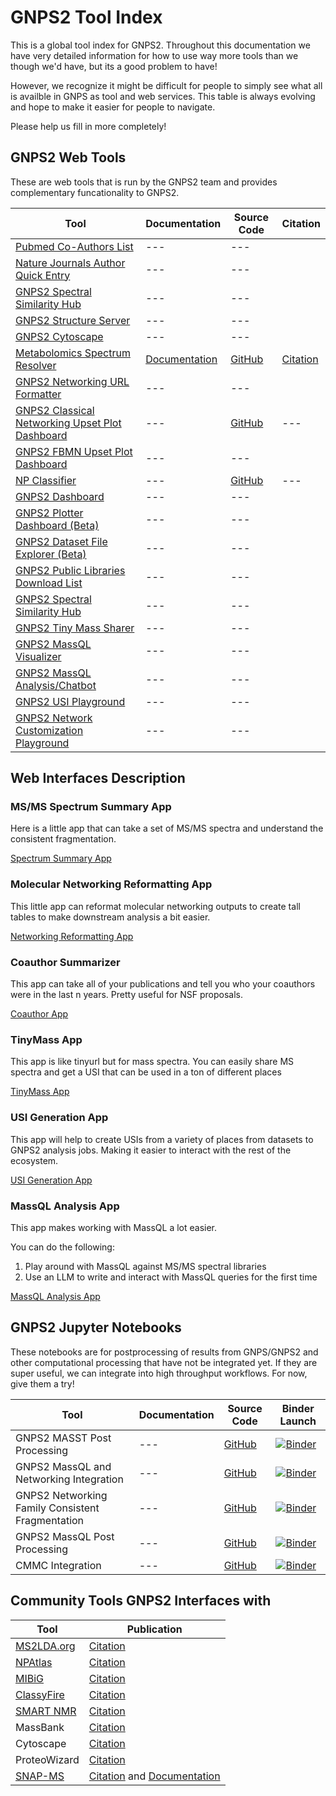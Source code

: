 # GNPS2 Tool Index

This is a global tool index for GNPS2. Throughout this documentation we have very detailed information for how to use way more tools than we though we'd have, but its a good problem to have!

However, we recognize it might be difficult for people to simply see what all is availble in GNPS as tool and web services. This table is always evolving and hope to make it easier for people to navigate. 

Please help us fill in more completely!


## GNPS2 Web Tools

These are web tools that is run by the GNPS2 team and provides complementary funcationality to GNPS2. 

| Tool  | Documentation | Source Code | Citation |
|---|---|---|---|
| [Pubmed Co-Authors List](https://coauthor.wanglab.science/) | --- | --- | 
| [Nature Journals Author Quick Entry](https://natureauthors.wanglab.science/) | --- | --- | 
| [GNPS2 Spectral Similarity Hub](https://similarity.gnps2.org/) | --- | --- | 
| [GNPS2 Structure Server](https://structure.gnps2.org/) | --- | --- |
| [GNPS2 Cytoscape](https://cytoscape.gnps2.org/) | --- | --- |
| [Metabolomics Spectrum Resolver](https://metabolomics-usi.gnps2.org) | [Documentation](usi.md) | [GitHub](https://github.com/mwang87/MetabolomicsSpectrumResolver) | [Citation](https://www.biorxiv.org/content/10.1101/2020.05.09.086066v1) |
| [GNPS2 Networking URL Formatter](https://urlformatter.gnps2.org) | --- | --- |
| [GNPS2 Classical Networking Upset Plot Dashboard](http://classicalupset.gnps2.org/) | --- | [GitHub](https://github.com/mwang87/GNPS_ClassicalNetworkGroupsComparisonDashboard) | --- |
| [GNPS2 FBMN Upset Plot Dashboard](https://fbmnupset.gnps2.org/) | --- | --- |
| [NP Classifier](https://npclassifier.gnps2.org/) | --- | [GitHub](https://github.com/mwang87/NP-Classifier) | --- |
| [GNPS2 Dashboard](https://dashboard.gnps2.org/) | --- | --- |
| [GNPS2 Plotter Dashboard (Beta)](https://plotter.gnps2.org/) | --- | --- |
| [GNPS2 Dataset File Explorer (Beta)](https://explorer.gnps2.org/) | --- | --- |
| [GNPS2 Public Libraries Download List](https://external.gnps2.org/gnpslibrary) | --- | --- | 
| [GNPS2 Spectral Similarity Hub](https://similarity.gnps2.org/) | --- | --- | 
| [GNPS2 Tiny Mass Sharer](https://tinymass.gnps2.org/) | --- | --- | 
| [GNPS2 MassQL Visualizer](https://massql.gnps2.org/) | --- | --- | 
| [GNPS2 MassQL Analysis/Chatbot](https://massql-analysis.gnps2.org/) | --- | --- | 
| [GNPS2 USI Playground](https://usi-playground.gnps2.org/) | --- | --- | 
| [GNPS2 Network Customization Playground](https://networkcustomization.gnps2.org/) | --- | --- | 


## Web Interfaces Description

### MS/MS Spectrum Summary App

Here is a little app that can take a set of MS/MS spectra and understand the consistent fragmentation.

[Spectrum Summary App](https://spectrasummary.gnps2.org/)

### Molecular Networking Reformatting App

This little app can reformat molecular networking outputs to create tall tables to make downstream analysis a bit easier. 

[Networking Reformatting App](https://networkcustomization.gnps2.org/second_page)

### Coauthor Summarizer

This app can take all of your publications and tell you who your coauthors were in the last n years. Pretty useful for NSF proposals. 

[Coauthor App](https://coauthor.wanglab.science/)

### TinyMass App

This app is like tinyurl but for mass spectra. You can easily share MS spectra and get a USI that can be used in a ton of different places

[TinyMass App](https://tinymass.gnps2.org/)

### USI Generation App

This app will help to create USIs from a variety of places from datasets to GNPS2 analysis jobs. Making it easier to interact with the rest of the ecosystem. 

[USI Generation App](https://usi-playground.gnps2.org/)

### MassQL Analysis App

This app makes working with MassQL a lot easier. 

You can do the following:

1. Play around with MassQL against MS/MS spectral libraries
2. Use an LLM to write and interact with MassQL queries for the first time

[MassQL Analysis App](https://massql-analysis.gnps2.org/)


## GNPS2 Jupyter Notebooks

These notebooks are for postprocessing of results from GNPS/GNPS2 and other computational processing that have not be integrated yet. If they are super useful, we can integrate into high throughput workflows. For now, give them a try!

| Tool | Documentation | Source Code | Binder Launch |
| ---- | ------------- | ----------- | ------------- |
| GNPS2 MASST Post Processing | --- | [GitHub](https://github.com/mwang87/GNPS_MASST_Notebooks) | [![Binder](https://mybinder.org/badge_logo.svg)](https://mybinder.org/v2/gh/mwang87/GNPS_MASST_Notebooks/master?labpath=src%2Fjupyternotebook.ipynb) |
| GNPS2 MassQL and Networking Integration | --- | [GitHub](https://github.com/Wang-Bioinformatics-Lab/MassQL_Networking_Connection_Notebook) | [![Binder](https://mybinder.org/badge_logo.svg)](https://mybinder.org/v2/gh/Wang-Bioinformatics-Lab/MassQL_Networking_Connection_Notebook/master?labpath=src%2Fjupyternotebook.ipynb) |
| GNPS2 Networking Family Consistent Fragmentation | --- | [GitHub](https://github.com/Wang-Bioinformatics-Lab/MolecularFamily_Consistent_Fragmentation_Notebook) | [![Binder](https://mybinder.org/badge_logo.svg)](https://mybinder.org/v2/gh/Wang-Bioinformatics-Lab/MolecularFamily_Consistent_Fragmentation_Notebook/master?labpath=src%2Fjupyternotebook.ipynb) |
| GNPS2 MassQL Post Processing | --- | [GitHub](https://github.com/Wang-Bioinformatics-Lab/MassQL_Workflow_Postprocessing_Notebooks) | [![Binder](https://mybinder.org/badge_logo.svg)](https://mybinder.org/v2/gh/Wang-Bioinformatics-Lab/MassQL_Workflow_Postprocessing_Notebooks/master?labpath=src%2Fjupyternotebook.ipynb) |
| CMMC Integration | --- | [GitHub](https://github.com/Wang-Bioinformatics-Lab/CMMC-GNPS-Integration-Notebook) | [![Binder](https://mybinder.org/badge_logo.svg)](https://mybinder.org/v2/gh/Wang-Bioinformatics-Lab/CMMC-GNPS-Integration-Notebook/master) |


## Community Tools GNPS2 Interfaces with

| Tool  | Publication |
|---|---|
| [MS2LDA.org](http://ms2lda.org/) | [Citation](https://academic.oup.com/bioinformatics/article/34/2/317/4158166) |
| [NPAtlas](https://www.npatlas.org/joomla/) | [Citation](https://pubs.acs.org/doi/10.1021/acscentsci.9b00806) |
| [MIBiG](https://mibig.secondarymetabolites.org/) | [Citation](https://academic.oup.com/nar/article/48/D1/D454/5587631) |
| [ClassyFire](http://classyfire.wishartlab.com/) | [Citation](https://jcheminf.biomedcentral.com/articles/10.1186/s13321-016-0174-y) |
| [SMART NMR](http://smart.ucsd.edu) | [Citation](https://pubs.acs.org/doi/abs/10.1021/jacs.9b13786) |
| MassBank | [Citation](https://onlinelibrary.wiley.com/doi/full/10.1002/jms.1777?casa_token=Wr51kpu9hCgAAAAA%3AERBV24GFextLVnW0J4SDcdJAskSYG2eqf2tgh8AUBeowVLnKBErbLqJxEzOQJUz2MqrI5dKr47zSVXw) |
| Cytoscape | [Citation](https://www.ncbi.nlm.nih.gov/pmc/articles/PMC403769/) |
| ProteoWizard | [Citation](https://www.ncbi.nlm.nih.gov/pmc/articles/PMC2732273/) |
| [SNAP-MS](https://www.npatlas.org/discover/snapms/) | [Citation](https://www.nature.com/articles/s41467-022-35734-z) and [Documentation](https://liningtonlab.github.io/snapms_documentation/) |
